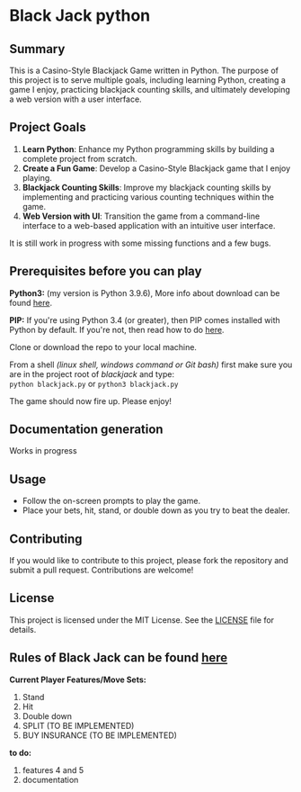 # Black Jack python

## Summary
This is a Casino-Style Blackjack Game written in Python. The purpose of this project is to serve multiple goals, including learning Python, creating a game I enjoy, practicing blackjack counting skills, and ultimately developing a web version with a user interface.

## Project Goals
1. **Learn Python**: Enhance my Python programming skills by building a complete project from scratch.
2. **Create a Fun Game**: Develop a Casino-Style Blackjack game that I enjoy playing.
3. **Blackjack Counting Skills**: Improve my blackjack counting skills by implementing and practicing various counting techniques within the game.
4. **Web Version with UI**: Transition the game from a command-line interface to a web-based application with an intuitive user interface.

It is still work in progress with some missing functions and a few bugs.

## Prerequisites before you can play
**Python3:** (my version is Python 3.9.6), More info about download can be 
found [here](https://www.python.org/downloads/).   
  
**PIP:** If you're using Python 3.4 (or greater), then PIP comes installed 
with Python by default. If you're not, then read how to do 
[here](https://www.makeuseof.com/tag/install-pip-for-python/).  

Clone or download the repo to your local machine. 

From a shell *(linux shell, windows command or Git bash)* first make sure you 
are in the project root of *blackjack* and type:   
`python blackjack.py` or `python3 blackjack.py` 

The game should now fire up. Please enjoy!

## Documentation generation
Works in progress

## Usage
- Follow the on-screen prompts to play the game.
- Place your bets, hit, stand, or double down as you try to beat the dealer.

## Contributing
If you would like to contribute to this project, please fork the repository and submit a pull request. Contributions are welcome!

## License
This project is licensed under the MIT License. See the [LICENSE](LICENSE) file for details.


## Rules of Black Jack can be found [here](https://www.venetianlasvegas.com/casino/table-games/how-to-play-blackjack.html#:~:text=In%20Blackjack%2C%20everyone%20plays%20against,and%20the%20wager%20is%20lost) 

**Current Player Features/Move Sets:**
1. Stand
2. Hit
3. Double down
4. SPLIT (TO BE IMPLEMENTED)
5. BUY INSURANCE (TO BE IMPLEMENTED)

**to do:**
1. features 4 and 5
2. documentation 
